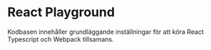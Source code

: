 # React Playground
Kodbasen innehåller grundläggande inställningar för att köra React Typescript och Webpack tillsamans.



